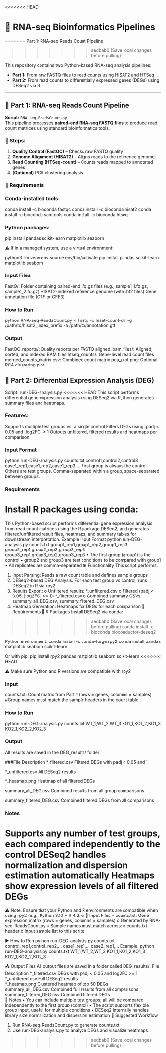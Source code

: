 <<<<<<< HEAD
# 🧬 RNA-seq Bioinformatics Pipelines
=======
Part 1: RNA-seq Reads Count Pipeline
>>>>>>> aedbab0 (Save local changes before pulling)

This repository contains two Python-based RNA-seq analysis pipelines:

- **Part 1:** From raw FASTQ files to read counts using HISAT2 and HTSeq
- **Part 2:** From read counts to differentially expressed genes (DEGs) using DESeq2 via R

---

## 📌 Part 1: RNA-seq Reads Count Pipeline

**Script:** `RNA-seq-ReadsCount.py`  
This pipeline processes **paired-end RNA-seq FASTQ files** to produce read count matrices using standard bioinformatics tools.

### 🔄 Steps:

1. **Quality Control (FastQC)** – Checks raw FASTQ quality
2. **Genome Alignment (HISAT2)** – Aligns reads to the reference genome
3. **Read Counting (HTSeq-count)** – Counts reads mapped to annotated genes
4. **(Optional)** PCA clustering analysis

### 🔧 Requirements

### Conda-installed tools:
conda install -c bioconda fastqc
conda install -c bioconda hisat2
conda install -c bioconda samtools
conda install -c bioconda htseq

### Python packages:
pip install pandas scikit-learn matplotlib seaborn

⚠️ If in a managed system, use a virtual environment:

python3 -m venv env
source env/bin/activate
pip install pandas scikit-learn matplotlib seaborn

### Input Files
FastQ/: Folder containing paired-end .fq.gz files (e.g., sample1_1.fq.gz, sample1_2.fq.gz)
HISAT2-indexed reference genome (with .ht2 files)
Gene annotation file (GTF or GFF3)

### How to Run
python RNA-seq-ReadsCount.py -i Fastq -o hisat-count-dir -g /path/to/hisat2_index_prefix -a /path/to/annotation.gtf

### Output
FastQC_reports/: Quality reports per FASTQ
aligned_bam_files/: Aligned, sorted, and indexed BAM files
htseq_counts/: Gene-level read count files
merged_counts_matrix.csv: Combined count matrix
pca_plot.png: Optional PCA clustering plot

## 📌 Part 2: Differential Expression Analysis (DEG)
Script: run-DEG-analysis.py
<<<<<<< HEAD
This script performs differential gene expression analysis using DESeq2 via R, then generates summary files and heatmaps.

### Features:
Supports multiple test groups vs. a single control
Filters DEGs using: padj < 0.05 and |log2FC| ≥ 1
Outputs unfiltered, filtered results and heatmaps per comparison

### Input Format
python run-DEG-analysis.py counts.txt control1,control2,control3 case1_rep1,case1_rep2,case1_rep3 ...
First group is always the control. Others are test groups. Comma-separated within a group, space-separated between groups.

###  Requirements
Install R packages using conda:
=======
This Python-based script performs differential gene expression analysis from read count matrices using the R package DESeq2, and generates filtered/unfiltered result files, heatmaps, and summary tables for downstream interpretation.
Example Input Format
python run-DEG-analysis.py counts.txt group1_rep1,group1_rep2,group1_rep3 group2_rep1,group2_rep2,group2_rep3 group3_rep1,group3_rep2,group3_rep3
•	The first group (group1) is the control
•	group2 and group3 are test conditions to be compared with group1
•	All replicates are comma-separated
⚙️ Functionality
This script performs:
1.	Input Parsing: Reads a raw count table and defines sample groups
2.	DESeq2-based DEG Analysis: For each test group vs control, runs DESeq2 in R via rpy2
3.	Results Export:
o	Unfiltered results: *_unfiltered.csv
o	Filtered (padj < 0.05, |log2FC| >= 1): *_filtered.csv
o	Combined summary CSVs: summary_all_DEG.csv, summary_filtered_DEG.csv
4.	Heatmap Generation: Heatmaps for DEGs for each comparison
🔧 Requirements
🧬 R Packages
Install DESeq2 via conda:
>>>>>>> aedbab0 (Save local changes before pulling)
conda install -c bioconda bioconductor-deseq2

Python environment:
conda install -c conda-forge rpy2
conda install pandas matplotlib seaborn scikit-learn

Or with pip:
pip install rpy2 pandas matplotlib seaborn scikit-learn
<<<<<<< HEAD

⚠️ Make sure Python and R versions are compatible with rpy2

### Input
counts.txt: Count matrix from Part 1 (rows = genes, columns = samples)
#Group names must match the sample headers in the count table

### How to Run
python run-DEG-analysis.py counts.txt WT_1,WT_2,WT_3 KO1_1,KO1_2,KO1_3 KO2_1,KO2_2,KO2_3

### Output
All results are saved in the DEG_results/ folder:


###File	Description
*_filtered.csv	Filtered DEGs with padj < 0.05 and `

*_unfiltered.csv	All DESeq2 results

*_heatmap.png	Heatmap of all filtered DEGs

summary_all_DEG.csv	Combined results from all group comparisons

summary_filtered_DEG.csv	Combined filtered DEGs from all comparisons

###  Notes
Supports any number of test groups, each compared independently to the control
DESeq2 handles normalization and dispersion estimation automatically
Heatmaps show expression levels of all filtered DEGs
=======
⚠️ Note: Ensure that your Python and R environments are compatible when using rpy2 (e.g., Python 3.10 + R 4.2.x)
📂 Input Files
•	counts.txt: Gene expression matrix (rows = genes, columns = samples)
o	Generated by RNA-seq-ReadsCount.py
•	Sample names must match across:
o	counts.txt header
o	Input sample list to this script
 
▶️ How to Run
python run-DEG-analysis.py counts.txt control_rep1,control_rep2,... case1_rep1,... case2_rep1,...
Example:
python run-DEG-analysis.py counts.txt WT_1,WT_2,WT_3 KO1_1,KO1_2,KO1_3 KO2_1,KO2_2,KO2_3

📤 Output Files
All output files are saved in a folder called DEG_results/:
File	Description
*_filtered.csv	DEGs with padj < 0.05 and	log2FC	>= 1
*_unfiltered.csv	Full DESeq2 results		
*_heatmap.png	Clustered heatmap of top 50 DEGs		
summary_all_DEG.csv	Combined full results from all comparisons		
summary_filtered_DEG.csv	Combined filtered DEGs		
📌 Notes
•	You can include multiple test groups; all will be compared independently to the first group (control)
•	The script supports flexible group input, useful for multiple conditions
•	DESeq2 internally handles library size normalization and dispersion estimation
🧪 Suggested Workflow
1.	Run RNA-seq-ReadsCount.py to generate counts.txt
2.	Use run-DEG-analysis.py to analyze DEGs and visualize heatmaps

>>>>>>> aedbab0 (Save local changes before pulling)
